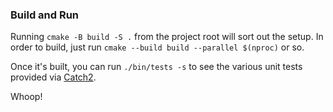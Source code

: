 ### Build and Run
Running `cmake -B build -S .` from the project root will sort out the setup. In
order to build, just run `cmake --build build --parallel $(nproc)` or so.

Once it's built, you can run `./bin/tests -s` to see the various unit tests
provided via [Catch2](https://github.com/catchorg/Catch2).

Whoop!
